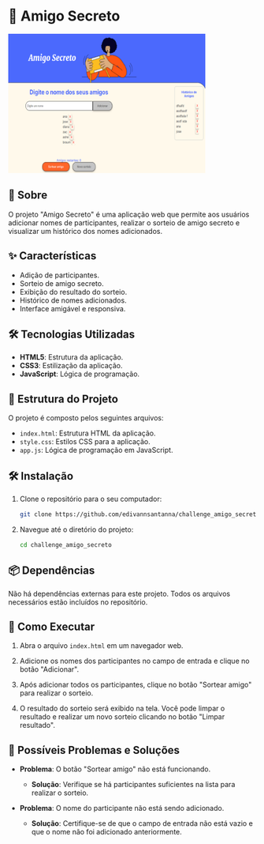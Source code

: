 # 🎉 Amigo Secreto

<img src="assets/Captura_de_tela.png" alt="captura de tela do desafio" width="400" height="282">

## 📖 Sobre

O projeto "Amigo Secreto" é uma aplicação web que permite aos usuários adicionar nomes de participantes, realizar o sorteio de amigo secreto e visualizar um histórico dos nomes adicionados.


## ✨ Características

- Adição de participantes.
- Sorteio de amigo secreto.
- Exibição do resultado do sorteio.
- Histórico de nomes adicionados.
- Interface amigável e responsiva.

## 🛠️ Tecnologias Utilizadas

- **HTML5**: Estrutura da aplicação.
- **CSS3**: Estilização da aplicação.
- **JavaScript**: Lógica de programação.

## 📂 Estrutura do Projeto

O projeto é composto pelos seguintes arquivos:

- `index.html`: Estrutura HTML da aplicação.
- `style.css`: Estilos CSS para a aplicação.
- `app.js`: Lógica de programação em JavaScript.

## 🛠️ Instalação

1. Clone o repositório para o seu computador:
    ```bash
    git clone https://github.com/edivannsantanna/challenge_amigo_secreto.git
    ```

2. Navegue até o diretório do projeto:
    ```bash
    cd challenge_amigo_secreto
    ```

## 📦 Dependências

Não há dependências externas para este projeto. Todos os arquivos necessários estão incluídos no repositório.

## 🚀 Como Executar

1. Abra o arquivo `index.html` em um navegador web.

2. Adicione os nomes dos participantes no campo de entrada e clique no botão "Adicionar".

3. Após adicionar todos os participantes, clique no botão "Sortear amigo" para realizar o sorteio.

4. O resultado do sorteio será exibido na tela. Você pode limpar o resultado e realizar um novo sorteio clicando no botão "Limpar resultado".

## 🐞 Possíveis Problemas e Soluções

- **Problema**: O botão "Sortear amigo" não está funcionando.
  - **Solução**: Verifique se há participantes suficientes na lista para realizar o sorteio.

- **Problema**: O nome do participante não está sendo adicionado.
  - **Solução**: Certifique-se de que o campo de entrada não está vazio e que o nome não foi adicionado anteriormente.